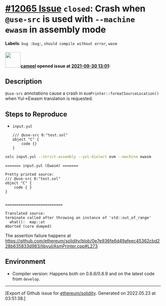 # [\#12065 Issue](https://github.com/ethereum/solidity/issues/12065) `closed`: Crash when `@use-src` is used with `--machine ewasm` in assembly mode
**Labels**: `bug :bug:`, `should compile without error`, `wasm`


#### <img src="https://avatars.githubusercontent.com/u/137030?v=4" width="50">[cameel](https://github.com/cameel) opened issue at [2021-09-30 13:01](https://github.com/ethereum/solidity/issues/12065):

## Description
`@use-src` annotations cause a crash in `AsmPrinter::formatSourceLocation()` when Yul->Ewasm translation is requested.

## Steps to Reproduce
- `input.yul`
    ```yul
    /// @use-src 0:"test.sol"
    object "C" {
        code {}
    }
    ```
```bash
solc input.yul --strict-assembly --yul-dialect evm --machine ewasm
```
```
======= input.yul (Ewasm) =======

Pretty printed source:
/// @use-src 0:"test.sol"
object "C" {
    code { }
}


==========================

Translated source:
terminate called after throwing an instance of 'std::out_of_range'
  what():  map::at
Aborted (core dumped)
```

The assertion failure happens at https://github.com/ethereum/solidity/blob/0e7e936fe6d49afeec45362cbd228b635833d983/libyul/AsmPrinter.cpp#L273

## Environment
- Compiler version: Happens both on 0.8.8/0.8.9 and on the latest code from `develop`.




-------------------------------------------------------------------------------



[Export of Github issue for [ethereum/solidity](https://github.com/ethereum/solidity). Generated on 2022.05.23 at 03:51:38.]
